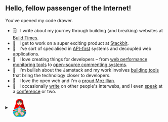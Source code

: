 ## Hello, fellow passenger of the Internet!

You've opened my code drawer.

- 🗒 &nbsp; I write about my journey through building (and breaking) websites at [Build Times](https://eduardoboucas.com/).
- 💼 &nbsp; I get to work on a super exciting product at [Stackbit](https://github.com/stackbithq).
- 🧩 &nbsp; I've sort of specialised in [API-first](https://www.youtube.com/watch?v=MGMomf8Ogw0) systems and decoupled web applications.
- 🔧 &nbsp; I love creating things for developers – from [web performance monitoring tools](https://www.youtube.com/watch?v=qYVhlsmFykI) to [open-source commenting systems](https://staticman.net/).
- 🚀 &nbsp; I'm bullish about the Jamstack and my work involves [building tools](https://www.youtube.com/watch?v=fPvfeP1lzTY&t=2s) that bring the technology closer to developers.
- 🦖 &nbsp; I love the open web and I'm a [proud Mozillian](https://wiki.developer.mozilla.org/en-US/profiles/eduardoboucas).
- 🎤 &nbsp; I occasionally [write](https://css-tricks.com/author/eduardoboucas/) on other people's interwebs, and I even [speak](https://speakerdeck.com/eduardoboucas) at a [conference](https://www.youtube.com/watch?v=pmTM9he3iqA&t=1s) or two.

<details>
  <summary><a href="#"><img valign="middle" width="60" src="russian-doll.png"/></a></summary>
  <details>
    <summary><a href="#"><img valign="middle" width="55" src="russian-doll.png"/></a></summary>
    <details>
      <summary><a href="#"><img valign="middle" width="50" src="russian-doll.png"/></a></summary>
      <details>
        <summary><a href="#"><img valign="middle" width="45" src="russian-doll.png"/></a></summary>
        <details>
          <summary><a href="#"><img valign="middle" width="40" src="russian-doll.png"/></a></summary>
          <details>
            <summary><a href="#"><img valign="middle" width="35" src="russian-doll.png"/></a></summary>
              <details>
                <summary><a href="#"><img valign="middle" width="30" src="russian-doll.png"/></a></summary>
                <details>
                  <summary><a href="#"><img valign="middle" width="25" src="russian-doll.png"/></a></summary>
                  🏳️‍🌈               
                </details>                
              </details>
            </details>
          </details>
        </details>
      </details>
    </details>
  </details>
</details>
